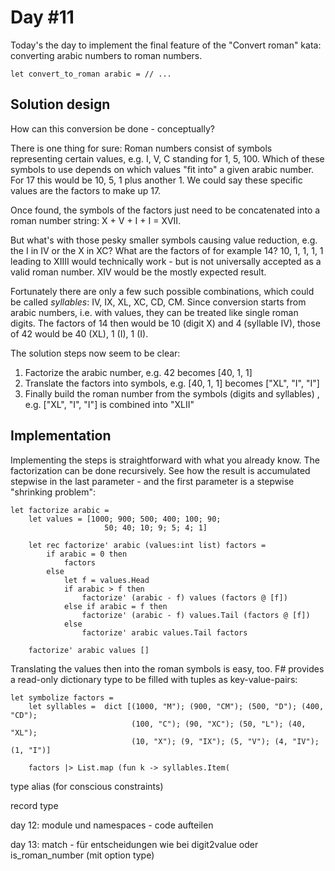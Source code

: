 # Day #11
Today's the day to implement the final feature of the "Convert roman" kata: converting arabic numbers to roman numbers.

```
let convert_to_roman arabic = // ...
```

## Solution design
How can this conversion be done - conceptually?

There is one thing for sure: Roman numbers consist of symbols representing certain values, e.g. I, V, C standing for 1, 5, 100. Which of these symbols to use depends on which values "fit into" a given arabic number. For 17 this would be 10, 5, 1 plus another 1. We could say these specific values are the factors to make up 17.

Once found, the symbols of the factors just need to be concatenated into a roman number string: X + V + I + I = XVII.

But what's with those pesky smaller symbols causing value reduction, e.g. the I in IV or the X in XC? What are the factors of for example 14? 10, 1, 1, 1, 1 leading to XIIII would technically work - but is not universally accepted as a valid roman number. XIV would be the mostly expected result.

Fortunately there are only a few such possible combinations, which could be called _syllables_: IV, IX, XL, XC, CD, CM. Since conversion starts from arabic numbers, i.e. with values, they can be treated like single roman digits. The factors of 14 then would be 10 (digit X) and 4 (syllable IV), those of 42 would be 40 (XL), 1 (I), 1 (I).

The solution steps now seem to be clear:

1. Factorize the arabic number, e.g. 42 becomes [40, 1, 1]
2. Translate the factors into symbols, e.g. [40, 1, 1] becomes ["XL", "I", "I"]
3. Finally build the roman number from the symbols (digits and syllables) , e.g. ["XL", "I", "I"] is combined into "XLII"

## Implementation
Implementing the steps is straightforward with what you already know. The factorization can be done recursively. See how the result is accumulated stepwise in the last parameter - and the first parameter is a stepwise "shrinking problem":

```
let factorize arabic =
    let values = [1000; 900; 500; 400; 100; 90; 
    				 50; 40; 10; 9; 5; 4; 1]

    let rec factorize' arabic (values:int list) factors =
        if arabic = 0 then
            factors
        else 
            let f = values.Head
            if arabic > f then
                factorize' (arabic - f) values (factors @ [f])
            else if arabic = f then
                factorize' (arabic - f) values.Tail (factors @ [f])
            else
                factorize' arabic values.Tail factors

    factorize' arabic values []
```

Translating the values then into the roman symbols is easy, too. F# provides a read-only dictionary type to be filled with tuples as key-value-pairs:

```
let symbolize factors =
    let syllables =  dict [(1000, "M"); (900, "CM"); (500, "D"); (400, "CD");
    					   (100, "C"); (90, "XC"); (50, "L"); (40, "XL"); 
    					   (10, "X"); (9, "IX"); (5, "V"); (4, "IV"); (1, "I")]

    factors |> List.map (fun k -> syllables.Item(
```




type alias (for conscious constraints)



record type



day 12: module und namespaces - code aufteilen

day 13: match - für entscheidungen wie bei digit2value oder is_roman_number (mit option type)